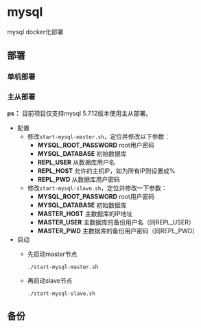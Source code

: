 # mysql
mysql docker化部署

## 部署

### 单机部署

### 主从部署

**ps：** 目前项目仅支持mysql 5.7.12版本使用主从部署。

- 配置
	- 修改`start-mysql-master.sh`，定位并修改以下参数：
		- **MYSQL\_ROOT_PASSWORD** root用户密码
		- **MYSQL_DATABASE** 初始数据库
		- **REPL_USER** 从数据库用户名
		- **REPL_HOST** 允许的主机IP，如为所有IP则设置成%
		- **REPL_PWD** 从数据库用户密码
	- 修改`start-mysql-slave.sh`，定位并修改一下参数：
		- **MYSQL\_ROOT_PASSWORD** root用户密码
		- **MYSQL_DATABASE** 初始数据库
		- **MASTER_HOST** 主数据库的IP地址
		- **MASTER_USER** 主数据库的备份用户名（同REPL_USER）
		- **MASTER_PWD** 主数据库的备份用户密码（同REPL_PWD）
- 启动
	- 先启动master节点
	
		```
		./start-mysql-master.sh
		``` 
	- 再启动slave节点

		```
		./start-mysql-slave.sh
		```

## 备份
